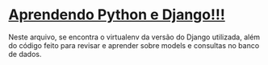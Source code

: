 # <u>Aprendendo Python e Django!!!</u>

Neste arquivo, se encontra o virtualenv da versão do Django utilizada, além do código feito para revisar e aprender sobre models e consultas no banco de dados.
